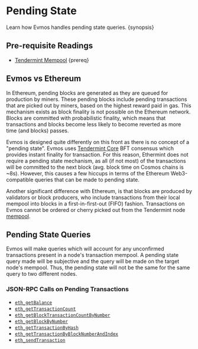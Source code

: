 <!--
order: 5
-->

# Pending State

Learn how Evmos handles pending state queries. {synopsis}

## Pre-requisite Readings

- [Tendermint Mempool](https://docs.tendermint.com/master/tendermint-core/mempool/)
  {prereq}

## Evmos vs Ethereum

In Ethereum, pending blocks are generated as they are queued for production by
miners. These pending blocks include pending transactions that are picked out by
miners, based on the highest reward paid in gas. This mechanism exists as block
finality is not possible on the Ethereum network. Blocks are committed with
probabilistic finality, which means that transactions and blocks become less
likely to become reverted as more time (and blocks) passes.

Evmos is designed quite differently on this front as there is no concept of a
"pending state". Evmos uses [Tendermint Core](https://docs.tendermint.com/) BFT
consensus which provides instant finality for transaction. For this reason,
Ethermint does not require a pending state mechanism, as all (if not most) of
the transactions will be committed to the next block (avg. block time on Cosmos
chains is ~8s). However, this causes a few hiccups in terms of the Ethereum
Web3-compatible queries that can be made to pending state.

Another significant difference with Ethereum, is that blocks are produced by
validators or block producers, who include transactions from their local mempool
into blocks in a first-in-first-out (FIFO) fashion. Transactions on Evmos cannot
be ordered or cherry picked out from the Tendermint node
[mempool](https://docs.tendermint.com/master/tendermint-core/mempool/).

## Pending State Queries

Evmos will make queries which will account for any unconfirmed transactions
present in a node's transaction mempool. A pending state query made will be
subjective and the query will be made on the target node's mempool. Thus, the
pending state will not be the same for the same query to two different nodes.

### JSON-RPC Calls on Pending Transactions

- [`eth_getBalance`](./../../developers/json-rpc/endpoints.md#eth_getbalance)
- [`eth_getTransactionCount`](./../../developers/json-rpc/endpoints.md#eth-gettransactioncount)
- [`eth_getBlockTransactionCountByNumber`](./../../developers/json-rpc/endpoints.md#eth-getblocktransactioncountbynumber)
- [`eth_getBlockByNumber`](./../../developers/json-rpc/endpoints.md#eth-getblockbynumber)
- [`eth_getTransactionByHash`](./../../developers/json-rpc/endpoints.md#eth-gettransactionbyhash)
- [`eth_getTransactionByBlockNumberAndIndex`](./../../developers/json-rpc/endpoints.md#eth-gettransactionbyblockhashandindex)
- [`eth_sendTransaction`](./../../developers/json-rpc/endpoints.md#eth-sendtransaction)
